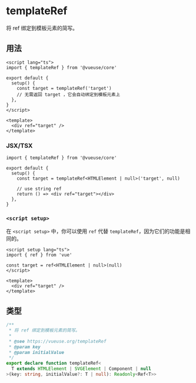# templateRef

将 ref 绑定到模板元素的简写。

## 用法

```vue
<script lang="ts">
import { templateRef } from '@vueuse/core'

export default {
  setup() {
    const target = templateRef('target')
    // 无需返回 target ，它会自动绑定到模板元素上
  },
}
</script>

<template>
  <div ref="target" />
</template>
```

### JSX/TSX

```tsx
import { templateRef } from '@vueuse/core'

export default {
  setup() {
    const target = templateRef<HTMLElement | null>('target', null)

    // use string ref
    return () => <div ref="target"></div>
  },
}
```

### `<script setup>`

在 `<script setup>` 中，你可以使用 `ref` 代替 `templateRef`，因为它们的功能是相同的。

```vue
<script setup lang="ts">
import { ref } from 'vue'

const target = ref<HTMLElement | null>(null)
</script>

<template>
  <div ref="target" />
</template>
```

## 类型

```ts
/**
 * 将 ref 绑定到模板元素的简写。
 *
 * @see https://vueuse.org/templateRef
 * @param key
 * @param initialValue
 */
export declare function templateRef<
  T extends HTMLElement | SVGElement | Component | null
>(key: string, initialValue?: T | null): Readonly<Ref<T>>
```
